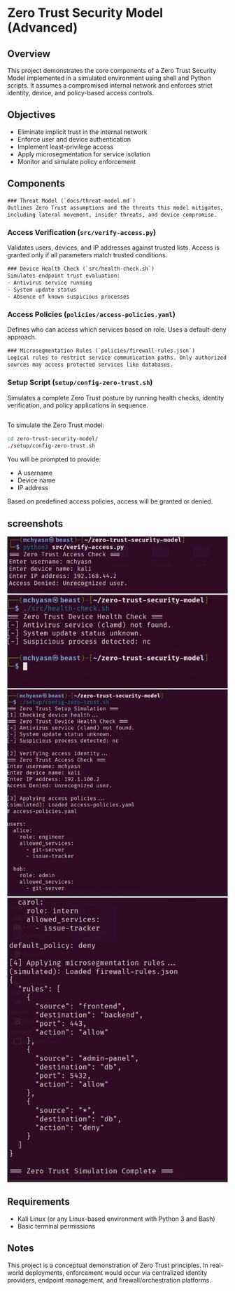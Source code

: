 # Zero Trust Security Model (Advanced)

## Overview

This project demonstrates the core components of a Zero Trust Security Model implemented in a simulated environment using shell and Python scripts. It assumes a compromised internal network and enforces strict identity, device, and policy-based access controls.

## Objectives

- Eliminate implicit trust in the internal network
- Enforce user and device authentication
- Implement least-privilege access
- Apply microsegmentation for service isolation
- Monitor and simulate policy enforcement


## Components
```
### Threat Model (`docs/threat-model.md`)
Outlines Zero Trust assumptions and the threats this model mitigates, including lateral movement, insider threats, and device compromise.
```
### Access Verification (`src/verify-access.py`)
Validates users, devices, and IP addresses against trusted lists. Access is granted only if all parameters match trusted conditions.
```
### Device Health Check (`src/health-check.sh`)
Simulates endpoint trust evaluation:
- Antivirus service running
- System update status
- Absence of known suspicious processes
```
### Access Policies (`policies/access-policies.yaml`)
Defines who can access which services based on role. Uses a default-deny approach.
```
### Microsegmentation Rules (`policies/firewall-rules.json`)
Logical rules to restrict service communication paths. Only authorized sources may access protected services like databases.
```
### Setup Script (`setup/config-zero-trust.sh`)
Simulates a complete Zero Trust posture by running health checks, identity verification, and policy applications in sequence.

```
```
To simulate the Zero Trust model:

```bash
cd zero-trust-security-model/
./setup/config-zero-trust.sh
```

You will be prompted to provide:
- A username
- Device name
- IP address

Based on predefined access policies, access will be granted or denied.
## screenshots
![Zero Trust Architecture Implementation](https://raw.githubusercontent.com/mchyasn/cyber-Projs-beginner-to-advanced/main/x_AdvancedProjects/zero-trust-security-model/screenshots/0.png)
![Zero Trust Architecture Implementation](https://raw.githubusercontent.com/mchyasn/cyber-Projs-beginner-to-advanced/main/x_AdvancedProjects/zero-trust-security-model/screenshots/1.png)
![Zero Trust Architecture Implementation](https://raw.githubusercontent.com/mchyasn/cyber-Projs-beginner-to-advanced/main/x_AdvancedProjects/zero-trust-security-model/screenshots/2.png)
![Zero Trust Architecture Implementation](https://raw.githubusercontent.com/mchyasn/cyber-Projs-beginner-to-advanced/main/x_AdvancedProjects/zero-trust-security-model/screenshots/22.png)

## Requirements

- Kali Linux (or any Linux-based environment with Python 3 and Bash)
- Basic terminal permissions

## Notes

This project is a conceptual demonstration of Zero Trust principles. In real-world deployments, enforcement would occur via centralized identity providers, endpoint management, and firewall/orchestration platforms.

